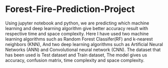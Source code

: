 # Forest-Fire-Prediction-Project
Using jupyter notebook and python, we are predicting which machine learning and deep learning algorithm give better accuracy result with respective time and space complexity.
Here I have used two machine learning algorithms such as Random Forest Classifer(RF) and k-nearest neighbors (KNN),
And two deep learning algorithms such as Artificial Neural Networks (ANN) and Convolutional neural network (CNN).
The dataset that has been used is Test dataset and Train dataset,
The model gives us accuracy, confusion matrix, time complexity and space complexity.
